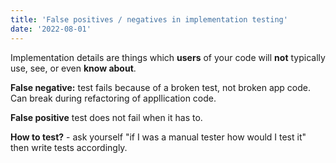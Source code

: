 ```yaml
---
title: 'False positives / negatives in implementation testing'
date: '2022-08-01'
---
```


Implementation details are things which **users** of your code will **not** typically use, see, or even **know about**.

**False negative:** test fails because of a broken test, not broken app code. Can break during refactoring of appllication code.

**False positive** test does not fail when it has to.

**How to test?** - ask yourself "if I was a manual tester how would I test it" then write tests accordingly.

